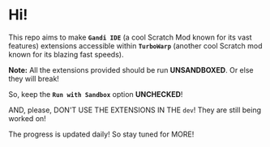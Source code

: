 # Hi!

This repo aims to make **`Gandi IDE`** (a cool Scratch Mod known for its vast features) extensions accessible within **`TurboWarp`** (another cool Scratch mod known for its blazing fast speeds).

**Note:** All the extensions provided should be run **UNSANDBOXED**. Or else they will break!

So, keep the **`Run with Sandbox`** option **UNCHECKED**!

AND, please, DON'T USE THE EXTENSIONS IN THE `dev`! They are still being worked on!

The progress is updated daily! So stay tuned for MORE!
